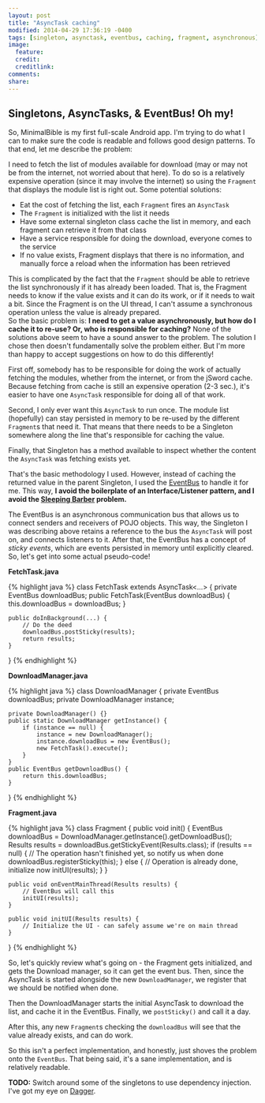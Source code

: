 ```yaml
---
layout: post
title: "AsyncTask caching"
modified: 2014-04-29 17:36:19 -0400
tags: [singleton, asynctask, eventbus, caching, fragment, asynchronous]
image:
  feature: 
  credit: 
  creditlink: 
comments: 
share: 
---
```


Singletons, AsyncTasks, & EventBus! Oh my!
------------------------------------------
 
So, MinimalBible is my first full-scale Android app. I'm trying to do what I can to make sure the code is readable and follows good design patterns. To that end, let me describe the problem:
 
I need to fetch the list of modules available for download (may or may not be from the internet, not worried about that here). To do so is a relatively expensive operation (since it may involve the internet) so using the `Fragment` that displays the module list is right out. Some potential solutions:
 
* Eat the cost of fetching the list, each `Fragment` fires an `AsyncTask`
* The `Fragment` is initialized with the list it needs
* Have some external singleton class cache the list in memory, and each fragment can retrieve it from that class
* Have a service responsible for doing the download, everyone comes to the service
* If no value exists, Fragment displays that there is no information, and manually force a reload when the information has been retrieved
 
This is complicated by the fact that the `Fragment` should be able to retrieve the list synchronously if it has already been loaded. That is, the Fragment needs to know if the value exists and it can do its work, or if it needs to wait a bit. Since the Fragment is on the UI thread, I can't assume a synchronous operation unless the value is already prepared.  
So the basic problem is: **I need to get a value asynchronously, but how do I cache it to re-use? Or, who is responsible for caching?** None of the solutions above seem to have a sound answer to the problem. 
The solution I chose then doesn't fundamentally solve the problem either. But I'm more than happy to accept suggestions on how to do this differently!
 
First off, somebody has to be responsible for doing the work of actually fetching the modules, whether from the internet, or from the jSword cache. Because fetching from cache is still an expensive operation (2-3 sec.), it's easier to have one `AsyncTask` responsible for doing all of that work.
 
Second, I only ever want this `AsyncTask` to run once. The module list (hopefully) can stay persisted in memory to be re-used by the different `Fragment`s that need it. That means that there needs to be a Singleton somewhere along the line that's responsible for caching the value.
 
Finally, that Singleton has a method available to inspect whether the content the `AsyncTask` was fetching exists yet.
 
That's the basic methodology I used. However, instead of caching the returned value in the parent Singleton, I used the [EventBus](https://github.com/greenrobot/EventBus) to handle it for me. This way, **I avoid the boilerplate of an Interface/Listener pattern, and I avoid the [Sleeping Barber](http://en.wikipedia.org/wiki/Sleeping_barber_problem) problem.**
 
The EventBus is an asynchronous communication bus that allows us to connect senders and receivers of POJO objects. This way, the Singleton I was describing above retains a reference to the bus the `AsyncTask` will post on, and connects listeners to it. After that, the EventBus has a concept of *sticky events*, which are events persisted in memory until explicitly cleared. 
So, let's get into some actual pseudo-code! 
 
**FetchTask.java**

{% highlight java %}
class FetchTask extends AsyncTask<...> {
    private EventBus downloadBus;
    public FetchTask(EventBus downloadBus) {
        this.downloadBus = downloadBus;
    }
   
    public doInBackground(...) {
        // Do the deed
        downloadBus.postSticky(results);
        return results;
    }
}
{% endhighlight %}
 
**DownloadManager.java**

{% highlight java %}
class DownloadManager {
    private EventBus downloadBus;
    private DownloadManager instance;
 
    private DownloadManager() {}
    public static DownloadManager getInstance() {
        if (instance == null) {
            instance = new DownloadManager();
            instance.downloadBus = new EventBus();
            new FetchTask().execute();
        }
    }
    public EventBus getDownloadBus() {
        return this.downloadBus;
    }
}
{% endhighlight %}
 
**Fragment.java**

{% highlight java %}
class Fragment {
    public void init() {
        EventBus downloadBus = DownloadManager.getInstance().getDownloadBus();
        Results results = downloadBus.getStickyEvent(Results.class);
        if (results == null) {
            // The operation hasn't finished yet, so notify us when done
            downloadBus.registerSticky(this);
        } else {
            // Operation is already done, initialize now
            initUI(results);
        }
    }
   
    public void onEventMainThread(Results results) {
        // EventBus will call this
        initUI(results);
    }
   
    public void initUI(Results results) {
        // Initialize the UI - can safely assume we're on main thread
    }
}
{% endhighlight %}
 
So, let's quickly review what's going on - the Fragment gets initialized, and gets the Download manager, so it can get the event bus. Then, since the AsyncTask is started alongside the new `DownloadManager`, we register that we should be notified when done.
 
Then the DownloadManager starts the initial AsyncTask to download the list, and cache it in the EventBus. Finally, we `postSticky()` and call it a day.
 
After this, any new `Fragment`s checking the `downloadBus` will see that the value already exists, and can do work.
 
So this isn't a perfect implementation, and honestly, just shoves the problem onto the `EventBus`. That being said, it's a sane implementation, and is relatively readable.
 
**TODO:** Switch around some of the singletons to use dependency injection. I've got my eye on [Dagger](http://square.github.io/dagger/).

